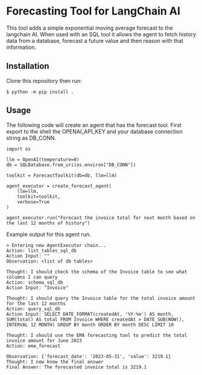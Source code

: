 # Forecasting Tool for LangChain AI

This tool adds a simple exponential moving average forecast to the langchain AI. When used with an SQL tool it allows the agent to fetch history data from a database, forecast a future value and then reason with that information.

## Installation

Clone this repository then run:

```
$ python -m pip install .
```

## Usage

The following code will create an agent that has the forecast tool. First export to the shell the OPENAI_API_KEY and your database connection string as DB_CONN.

```
import os

llm = OpenAI(temperature=0)
db = SQLDatabase.from_uri(os.environ["DB_CONN"])

toolkit = ForecastToolkit(db=db, llm=llm)

agent_executor = create_forecast_agent(
    llm=llm,
    toolkit=toolkit,
    verbose=True
)

agent_executor.run("Forecast the invoice total for next month based on the last 12 months of history")
```

Example output for this agent run.

```
> Entering new AgentExecutor chain...
Action: list_tables_sql_db
Action Input: ""
Observation: <list of db tables>

Thought: I should check the schema of the Invoice table to see what columns I can query
Action: schema_sql_db
Action Input: "Invoice"

Thought: I should query the Invoice table for the total invoice amount for the last 12 months
Action: query_sql_db
Action Input: SELECT DATE_FORMAT(createdAt, '%Y-%m') AS month, SUM(total) AS total FROM Invoice WHERE createdAt > DATE_SUB(NOW(), INTERVAL 12 MONTH) GROUP BY month ORDER BY month DESC LIMIT 10

Thought: I should use the EMA forecasting tool to predict the total invoice amount for June 2023
Action: ema_forecast

Observation: {'forecast_date': '2023-05-31', 'value': 3219.1}
Thought: I now know the final answer
Final Answer: The forecasted invoice total is 3219.1
```